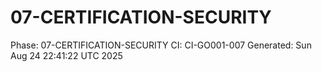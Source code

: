 # 07-CERTIFICATION-SECURITY
Phase: 07-CERTIFICATION-SECURITY
CI: CI-GO001-007
Generated: Sun Aug 24 22:41:22 UTC 2025
